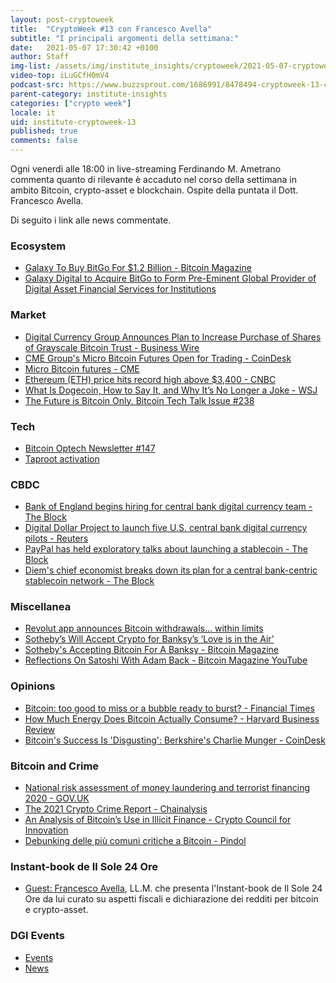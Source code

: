 ```yaml
---
layout: post-cryptoweek
title:  "CryptoWeek #13 con Francesco Avella"
subtitle: "I principali argomenti della settimana:"
date:   2021-05-07 17:30:42 +0100
author: Staff
img-list: /assets/img/institute_insights/cryptoweek/2021-05-07-cryptoweek-thumb.jpg
video-top: iLuGCfH0mV4
podcast-src: https://www.buzzsprout.com/1686991/8478494-cryptoweek-13-con-francesco-avella-07-maggio-2021.js?container_id=buzzsprout-player-8478494&player=small
parent-category: institute-insights
categories: ["crypto week"]
locale: it
uid: institute-cryptoweek-13
published: true
comments: false
---
```

Ogni venerdì alle 18:00 in live-streaming Ferdinando M. Ametrano commenta quanto di rilevante è accaduto nel corso della settimana in ambito Bitcoin, crypto-asset e blockchain.
Ospite della puntata il Dott. Francesco Avella.

Di seguito i link alle news commentate.

### Ecosystem

- [Galaxy To Buy BitGo For $1.2 Billion - Bitcoin Magazine](https://bitcoinmagazine.com/business/galaxy-to-buy-bitgo-for-1-2-billion)
- [Galaxy Digital to Acquire BitGo to Form Pre-Eminent Global Provider of Digital Asset Financial Services for Institutions](https://www.newswire.ca/news-releases/galaxy-digital-to-acquire-bitgo-to-form-pre-eminent-global-provider-of-digital-asset-financial-services-for-institutions-834031710.html)

### Market

- [Digital Currency Group Announces Plan to Increase Purchase of Shares of Grayscale Bitcoin Trust - Business Wire](https://www.businesswire.com/news/home/20210503005293/en/Digital-Currency-Group-Announces-Plan-to-Increase-Purchase-of-Shares-of-Grayscale-Bitcoin-Trust-OTCQX-GBTC)
- [CME Group's Micro Bitcoin Futures Open for Trading - CoinDesk](https://www.coindesk.com/cme-micro-bitcoin-futures)
- [Micro Bitcoin futures - CME](https://www.cmegroup.com/trading/micro-bitcoin-futures.html)
- [Ethereum (ETH) price hits record high above $3,400 - CNBC](https://www.cnbc.com/2021/05/04/ethereum-eth-price-hits-record-high-above-3400.html)
- [What Is Dogecoin, How to Say It, and Why It’s No Longer a Joke - WSJ](https://www.wsj.com/articles/what-is-dogecoin-how-to-say-it-and-why-its-no-longer-a-joke-thanks-elon-11612820776?mod=markets_featst_pos2)
- [The Future is Bitcoin Only. Bitcoin Tech Talk Issue #238](https://jimmysong.substack.com/p/the-future-is-bitcoin-only-bitcoin)

### Tech

- [Bitcoin Optech Newsletter #147](https://bitcoinops.org/en/newsletters/2021/05/05/)
- [Taproot activation](https://taproot.watch/)

### CBDC

- [Bank of England begins hiring for central bank digital currency team - The Block](https://www.theblockcrypto.com/linked/103424/bank-of-england-hiring-cbdc-team)
- [Digital Dollar Project to launch five U.S. central bank digital currency pilots - Reuters](https://www.reuters.com/business/finance/digital-dollar-project-launch-five-us-central-bank-digital-currency-pilots-2021-05-03)
- [PayPal has held exploratory talks about launching a stablecoin - The Block](https://www.theblockcrypto.com/post/103617/paypal-has-held-exploratory-talks-about-launching-a-stablecoin-sources)
- [Diem's chief economist breaks down its plan for a central bank-centric stablecoin network - The Block](https://www.theblockcrypto.com/post/103536/diems-economist-plan-stablecoin-cbdc)

### Miscellanea

- [Revolut app announces Bitcoin withdrawals… within limits](https://cointelegraph.com/news/revolut-app-announces-bitcoin-withdrawals-within-limits)
- [Sotheby’s Will Accept Crypto for Banksy’s ‘Love is in the Air’](https://www.sothebys.com/en/buy/auction/2021/contemporary-art-evening-auction/love-is-in-the-air-2)
- [Sotheby's Accepting Bitcoin For A Banksy - Bitcoin Magazine](https://bitcoinmagazine.com/culture/sothebys-accepting-bitcoin-for-a-banksy)
- [Reflections On Satoshi With Adam Back - Bitcoin Magazine YouTube](https://www.youtube.com/watch?v=3CEROEMaebM&t=272s)

### Opinions

- [Bitcoin: too good to miss or a bubble ready to burst? - Financial Times](https://www.ft.com/content/be796d33-a5e7-4753-98a8-b586f1680d58)
- [How Much Energy Does Bitcoin Actually Consume? - Harvard Business Review](https://hbr.org/2021/05/how-much-energy-does-bitcoin-actually-consume)
- [Bitcoin's Success Is 'Disgusting': Berkshire's Charlie Munger - CoinDesk](https://www.coindesk.com/bitcoins-success-is-disgusting-berkshires-charlie-munger)

### Bitcoin and Crime

- [National risk assessment of money laundering and terrorist financing 2020 - GOV.UK](https://www.gov.uk/government/publications/national-risk-assessment-of-money-laundering-and-terrorist-financing-2020)
- [The 2021 Crypto Crime Report - Chainalysis](https://go.chainalysis.com/rs/503-FAP-074/images/Chainalysis-Crypto-Crime-2021.pdf)
- [An Analysis of Bitcoin’s Use in Illicit Finance - Crypto Council for Innovation](https://cryptoforinnovation.org/resources/Analysis_of_Bitcoin_in_Illicit_Finance.pdf)
- [Debunking delle più comuni critiche a Bitcoin - Pindol](https://www.albertodeluigi.com/2021/04/30/debunking-critiche-bitcoin/)

### Instant-book de Il Sole 24 Ore

- [Guest: Francesco Avella](https://www.linkedin.com/posts/ferdinandoametrano_cryptoweek-bitcoin-activity-6796311659150413824-kg-z), LL.M. che presenta l'Instant-book de Il Sole 24 Ore da lui curato su aspetti fiscali e dichiarazione dei redditi per bitcoin e crypto-asset.

### DGI Events

- [Events](https://dgi.io/events/)
- [News](https://dgi.io/news/)
